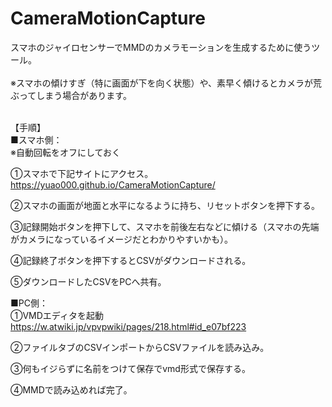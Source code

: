 # CameraMotionCapture
スマホのジャイロセンサーでMMDのカメラモーションを生成するために使うツール。<br><br>
※スマホの傾けすぎ（特に画面が下を向く状態）や、素早く傾けるとカメラが荒ぶってしまう場合があります。<br><br>

【手順】<br>
■スマホ側：<br>
※自動回転をオフにしておく<br>

①スマホで下記サイトにアクセス。<br>
https://yuao000.github.io/CameraMotionCapture/<br>

②スマホの画面が地面と水平になるように持ち、リセットボタンを押下する。<br>

③記録開始ボタンを押下して、スマホを前後左右などに傾ける（スマホの先端がカメラになっているイメージだとわかりやすいかも）。<br>

④記録終了ボタンを押下するとCSVがダウンロードされる。<br>

⑤ダウンロードしたCSVをPCへ共有。<br>



■PC側：<br>
①VMDエディタを起動<br>
https://w.atwiki.jp/vpvpwiki/pages/218.html#id_e07bf223<br>

②ファイルタブのCSVインポートからCSVファイルを読み込み。<br>

③何もイジらずに名前をつけて保存でvmd形式で保存する。<br>

④MMDで読み込めれば完了。<br>
